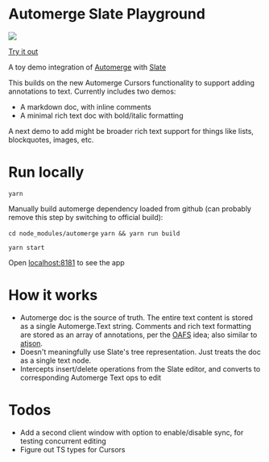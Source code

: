 # Automerge Slate Playground

![](./automerge-comments.gif)

[Try it out](https://automerge-slate-playground.netlify.app/)

A toy demo integration of [Automerge](https://github.com/automerge/automerge) with [Slate](https://www.slatejs.org/examples)

This builds on the new Automerge Cursors functionality to support adding annotations to text. Currently includes two demos:

- A markdown doc, with inline comments
- A minimal rich text doc with bold/italic formatting

A next demo to add might be broader rich text support for things like lists, blockquotes, images, etc.

# Run locally

`yarn`

Manually build automerge dependency loaded from github (can probably remove this step by switching to official build):

`cd node_modules/automerge`
`yarn && yarn run build`

`yarn start`

Open [localhost:8181](http://localhost:8181) to see the app

# How it works

- Automerge doc is the source of truth. The entire text content is stored as a single Automerge.Text string. Comments and rich text formatting are stored as an array of annotations, per the [OAFS](https://github.com/automerge/automerge/issues/193) idea; also similar to [atjson](https://github.com/CondeNast/atjson).
- Doesn't meaningfully use Slate's tree representation. Just treats the doc as a single text node.
- Intercepts insert/delete operations from the Slate editor, and converts to corresponding Automerge Text ops to edit

# Todos

- Add a second client window with option to enable/disable sync, for testing concurrent editing
- Figure out TS types for Cursors
